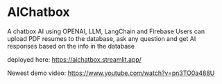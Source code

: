 # AIChatbox
A chatbox AI using OPENAI, LLM, LangChain and Firebase 
Users can upload PDF resumes to the database, ask any question and get AI responses based on the info in the database

deployed here: https://aichatbox.streamlit.app/

Newest demo video: https://www.youtube.com/watch?v=pn3TO0a488U
